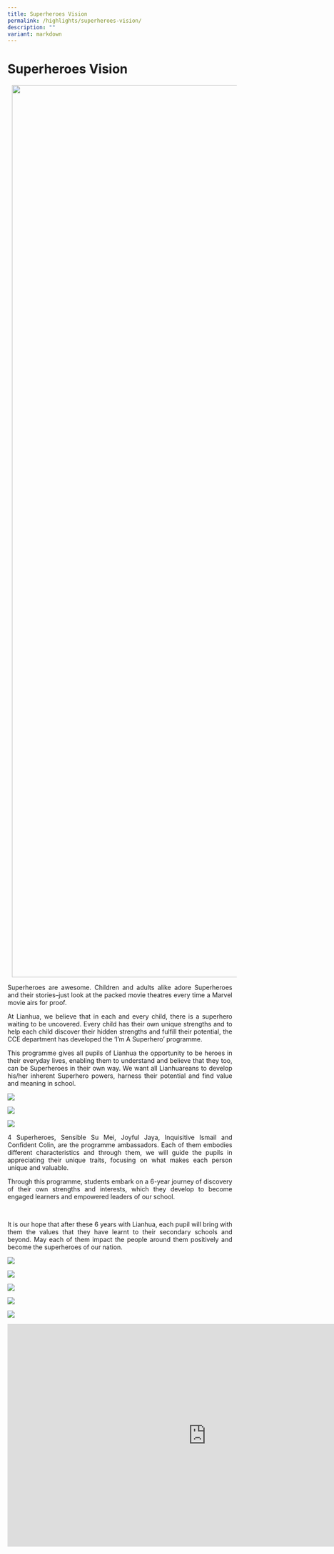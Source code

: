 ```yaml
---
title: Superheroes Vision
permalink: /highlights/superheroes-vision/
description: ""
variant: markdown
---
```

# Superheroes Vision

<p><img style="margin-left: 10px; width: 2000px; height: auto;" src="/images/Highlights/Superheroes%20Vision/SuperheroHeadquarter.jpg"></p>

<p style="text-align: justify;">Superheroes are awesome. Children and adults alike adore Superheroes and their stories–just look at the packed movie theatres every time a Marvel movie airs for proof.
</p>

  
<p style="text-align: justify;">At Lianhua, we believe that in each and every child, there is a superhero waiting to be uncovered. Every child has their own unique strengths and to help each child discover their hidden strengths and fulfill their potential, the CCE department has developed the ‘I’m A Superhero’ programme.</p>


  

<p style="text-align: justify;">This programme gives all pupils of Lianhua the opportunity to be heroes in their everyday lives, enabling them to understand and believe that they too, can be Superheroes in their own way. We want all Lianhuareans to develop his/her inherent Superhero powers, harness their potential and find value and meaning in school.</p>

![](/images/Highlights/Superheroes%20Vision/CHL21_03.jpg)

![](/images/Highlights/Superheroes%20Vision/CHL21_376.jpg)

![](/images/Highlights/Superheroes%20Vision/CHL21_393.jpg)


<p style="text-align: justify;">4 Superheroes, Sensible Su Mei, Joyful Jaya, Inquisitive Ismail and Confident Colin, are the programme ambassadors. Each of them embodies different characteristics and through them, we will guide the pupils in appreciating their unique traits, focusing on what makes each person unique and valuable.</p>

  

<p style="text-align: justify;">Through this programme, students embark on a 6-year journey of discovery of their own strengths and interests, which they develop to become engaged learners and empowered leaders of our school.</p>

&nbsp;  
<p style="text-align: justify;">It is our hope that after these 6 years with Lianhua, each pupil will bring with them the values that they have learnt to their secondary schools and beyond. May each of them impact the people around them positively and become the superheroes of our nation.</p>

![](/images/Highlights/Superheroes%20Vision/4%20Superheroes.png)

![](/images/Highlights/Superheroes%20Vision/CNR69576.jpg)

![](/images/Highlights/Superheroes%20Vision/CNR69577.jpg)

![](/images/Highlights/Superheroes%20Vision/CNR69578.jpg)

![](/images/Highlights/Superheroes%20Vision/CNR69579.jpg)

<iframe width="889" height="499" src="https://www.youtube.com/embed/4ecRIXjUfNk" title="I’m a Superhero" frameborder="0" allow="accelerometer; autoplay; clipboard-write; encrypted-media; gyroscope; picture-in-picture" allowfullscreen=""></iframe>